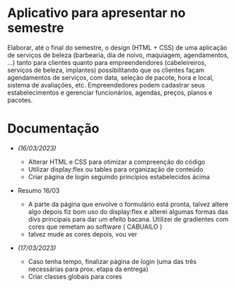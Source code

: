 # Aplicativo para apresentar no semestre

Elaborar, até o final do semestre, o design (HTML + CSS) de uma aplicação de serviços de beleza (barbearia, dia de noivo, maquiagem, agendamentos, ...)
tanto para clientes quanto para empreendendores (cabeleireiros, serviços de beleza, implantes) possibilitando que os clientes façam
agendamentos de serviços, com data, seleção de pacote, hora e local, sistema de avaliações, etc.
Empreendedores podem cadastrar seus estabelecimentos e gerenciar funcionários, agendas, preços, planos e pacotes.

# Documentação

- *(16/03/2023)*
    - Alterar HTML e CSS para otimizar a compreenção do código
    - Utilizar display:flex ou tables para organização de conteúdo
    - Criar página de login seguindo princípios estabelecidos ácima

- Resumo 16/03
    - A parte da página que envolve o formulário está pronta, talvez altere algo depois
    fiz bom uso do display:flex e alterei algumas formas das divs principais
    para dar um efeito bacana. Utilizei de gradientes com cores que remetam ao software ( CABUAILO )
    * talvez mude as cores depois, vou ver

- *(17/03/2023)*
    - Caso tenha tempo, finalizar página de login (uma das três necessárias para prox. etapa da entrega)
    - Criar classes globais para cores
